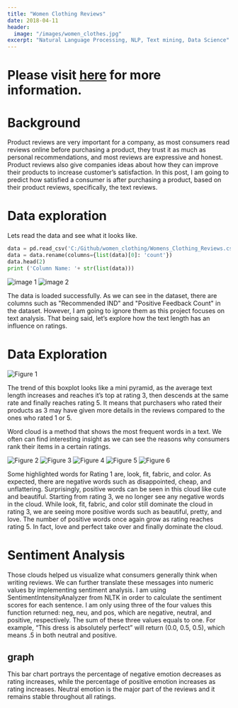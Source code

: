 ```yaml
---
title: "Women Clothing Reviews"
date: 2018-04-11
header:
  image: "/images/women_clothes.jpg"
excerpt: "Natural Language Processing, NLP, Text mining, Data Science"
---
```


# Please visit [here](https://github.com/ryan-kttam/women_clothing) for more information.

# Background

Product reviews are very important for a company, as most consumers read reviews online before purchasing a product, they trust it as much as personal recommendations, and most reviews are expressive and honest. Product reviews also give companies ideas about how they can improve their products to increase customer’s satisfaction. In this post, I am going to predict how satisfied a consumer is after purchasing a product, based on their product reviews, specifically, the text reviews.

# Data exploration

Lets read the data and see what it looks like.
``` python
data = pd.read_csv('C:/Github/women_clothing/Womens_Clothing_Reviews.csv', header=0)
data = data.rename(columns={list(data)[0]: 'count'})
data.head(2)
print ('Column Name: '+ str(list(data)))
```
<img src="/images/women_clothing/image1.jpg" alt="image 1">
<img src="/images/women_clothing/image2.jpg" alt="image 2">

The data is loaded successfully. As we can see in the dataset, there are columns such as "Recommended IND" and "Positive Feedback Count" in the dataset. However, I am going to ignore them as this project focuses on text analysis. That being said, let’s explore how the text length has an influence on ratings.

# Data Exploration

<img src="/images/women_clothing/Figure_1.jpg" alt="Figure 1">

The trend of this boxplot looks like a mini pyramid, as the average text length increases and reaches it’s top at rating 3, then descends at the same rate and finally reaches rating 5. It means that purchasers who rated their products as 3 may have given more details in the reviews compared to the ones who rated 1 or 5.

Word cloud is a method that shows the most frequent words in a text. We often can find interesting insight as we can see the reasons why consumers rank their items in a certain ratings.

<img src="/images/women_clothing/Figure_2.jpg" alt="Figure 2">
<img src="/images/women_clothing/Figure_3.jpg" alt="Figure 3">
<img src="/images/women_clothing/Figure_4.jpg" alt="Figure 4">
<img src="/images/women_clothing/Figure_5.jpg" alt="Figure 5">
<img src="/images/women_clothing/Figure_6.jpg" alt="Figure 6">

Some highlighted words for Rating 1 are, look, fit, fabric, and color. As expected, there are negative words such as disappointed, cheap, and unflattering. Surprisingly, positive words can be seen in this cloud like cute and beautiful.
Starting from rating 3, we no longer see any negative words in the cloud. While look, fit, fabric, and color still dominate the cloud in rating 3, we are seeing more positive words such as beautiful, pretty, and love.
The number of positive words once again grow as rating reaches rating 5. In fact, love and perfect take over and finally dominate the cloud.

# Sentiment Analysis

Those clouds helped us visualize what consumers generally think when writing reviews. We can further translate these messages into numeric values by implementing sentiment analysis. I am using SentimentIntensityAnalyzer from NLTK in order to calculate the sentiment scores for each sentence. I am only using three of the four values this function returned: neg, neu, and pos, which are negative, neutral, and positive, respectively. The sum of these three values equals to one. For example, “This dress is absolutely perfect” will return (0.0, 0.5, 0.5), which means .5 in both neutral and positive.

## graph

This bar chart portrays the percentage of negative emotion decreases as rating increases, while the percentage of positive emotion increases as rating increases. Neutral emotion is the major part of the reviews and it remains stable throughout all ratings.
